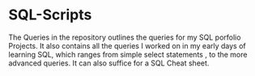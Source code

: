 # SQL-Scripts

The Queries in the repository outlines the queries for my SQL porfolio Projects.
It also contains all the queries I worked on in my early days of learning SQL, which ranges from simple select statements , to the more advanced queries. It can also suffice for a SQL Cheat sheet.

